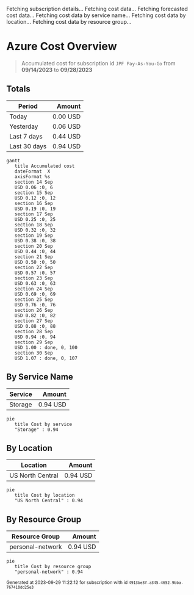 Fetching subscription details...
Fetching cost data...
Fetching forecasted cost data...
Fetching cost data by service name...
Fetching cost data by location...
Fetching cost data by resource group...
# Azure Cost Overview

> Accumulated cost for subscription id `JPF Pay-As-You-Go` from **09/14/2023** to **09/28/2023**

## Totals

|Period|Amount|
|---|---:|
|Today|0.00 USD|
|Yesterday|0.06 USD|
|Last 7 days|0.44 USD|
|Last 30 days|0.94 USD|

```mermaid
gantt
   title Accumulated cost
   dateFormat  X
   axisFormat %s
   section 14 Sep
   USD 0.06 :0, 6
   section 15 Sep
   USD 0.12 :0, 12
   section 16 Sep
   USD 0.19 :0, 19
   section 17 Sep
   USD 0.25 :0, 25
   section 18 Sep
   USD 0.32 :0, 32
   section 19 Sep
   USD 0.38 :0, 38
   section 20 Sep
   USD 0.44 :0, 44
   section 21 Sep
   USD 0.50 :0, 50
   section 22 Sep
   USD 0.57 :0, 57
   section 23 Sep
   USD 0.63 :0, 63
   section 24 Sep
   USD 0.69 :0, 69
   section 25 Sep
   USD 0.76 :0, 76
   section 26 Sep
   USD 0.82 :0, 82
   section 27 Sep
   USD 0.88 :0, 88
   section 28 Sep
   USD 0.94 :0, 94
   section 29 Sep
   USD 1.00 : done, 0, 100
   section 30 Sep
   USD 1.07 : done, 0, 107
```

## By Service Name

|Service|Amount|
|---|---:|
|Storage|0.94 USD|

```mermaid
pie
   title Cost by service
   "Storage" : 0.94
```

## By Location

|Location|Amount|
|---|---:|
|US North Central|0.94 USD|

```mermaid
pie
   title Cost by location
   "US North Central" : 0.94
```

## By Resource Group

|Resource Group|Amount|
|---|---:|
|personal-network|0.94 USD|

```mermaid
pie
   title Cost by resource group
   "personal-network" : 0.94
```

<sup>Generated at 2023-09-29 11:22:12 for subscription with id `4913be3f-a345-4652-9bba-767418dd25e3`</sup>
